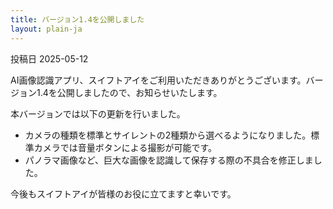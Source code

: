 ```yaml
---
title: バージョン1.4を公開しました
layout: plain-ja
---
```

投稿日 2025-05-12

AI画像認識アプリ、スイフトアイをご利用いただきありがとうございます。バージョン1.4を公開しましたので、お知らせいたします。

本バージョンでは以下の更新を行いました。

- カメラの種類を標準とサイレントの2種類から選べるようになりました。標準カメラでは音量ボタンによる撮影が可能です。
- パノラマ画像など、巨大な画像を認識して保存する際の不具合を修正しました。

今後もスイフトアイが皆様のお役に立てますと幸いです。
